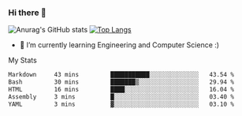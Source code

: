 ### Hi there 👋

![Anurag's GitHub stats](https://github-readme-stats.vercel.app/api?username=MatteoIorio11&show_icons=true&theme=dark) 
[![Top Langs](https://github-readme-stats.vercel.app/api/top-langs/?username=MatteoIorio11&theme=dark)](https://github.com/MatteoIorio11/github-readme-stats)

- 🌱 I’m currently learning Engineering and Computer Science :)

<!--
**MatteoIorio11/MatteoIorio11** is a ✨ _special_ ✨ repository because its `README.md` (this file) appears on your GitHub profile.

Here are some ideas to get you started:

- 🔭 I’m currently working on ...
- 🌱 I’m currently learning ...
- 👯 I’m looking to collaborate on ...
- 🤔 I’m looking for help with ...
- 💬 Ask me about ...
- 📫 How to reach me: ...
- 😄 Pronouns: ...
- ⚡ Fun fact: ...
-->
My Stats
<!--START_SECTION:waka-->

```txt
Markdown     43 mins         ███████████░░░░░░░░░░░░░░   43.54 %
Bash         30 mins         ███████▒░░░░░░░░░░░░░░░░░   29.94 %
HTML         16 mins         ████░░░░░░░░░░░░░░░░░░░░░   16.04 %
Assembly     3 mins          █░░░░░░░░░░░░░░░░░░░░░░░░   03.40 %
YAML         3 mins          ▓░░░░░░░░░░░░░░░░░░░░░░░░   03.10 %
```

<!--END_SECTION:waka-->
